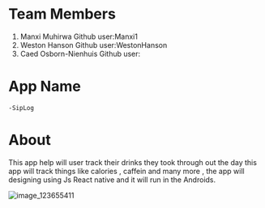 # Team Members

1. Manxi Muhirwa
     Github user:Manxi1
2. Weston Hanson
    Github user:WestonHanson
3. Caed Osborn-Nienhuis
    Github user:
# App Name
    -SipLog

# About
This app help will user track their  drinks they took through out the day this app will track things like calories , caffein and many more , the app will designing using Js React native and it will run in the Androids. 
 
![image_123655411](https://github.com/Manxi1/SPU_CSC3220_W24_T7/assets/121981035/92bbfd2d-96d5-4f93-bebf-efe6aa29364b)
